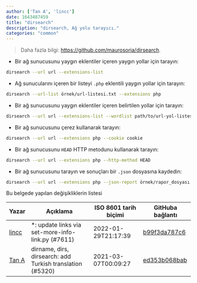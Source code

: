 ```yaml
---
author: ['Tan A', 'lincc']
date: 1643487459
title: "dirsearch"
description: "dirsearch, Ağ yolu tarayıcı."
categories: "common"
---
```

> Daha fazla bilgi: <https://github.com/maurosoria/dirsearch>.

- Bir ağ sunucusunu yaygın eklentiler içeren yaygın yollar için tarayın:

```bash
dirsearch --url url --extensions-list
```

- Ağ sunucularını içeren bir listeyi `.php` eklentili yaygın yollar için tarayın:

```bash
dirsearch --url-list örnek/url-listesi.txt --extensions php
```

- Bir ağ sunucusunu yaygın eklentiler içeren belirtilen yollar için tarayın:

```bash
dirsearch --url url --extensions-list --wordlist path/to/url-yol-listesi.txt
```

- Bir ağ sunucusunu çerez kullanarak tarayın:

```bash
dirsearch --url url --extensions php --cookie cookie
```

- Bir ağ sunucusunu `HEAD` HTTP metodunu kullanarak tarayın:

```bash
dirsearch --url url --extensions php --http-method HEAD
```

- Bir ağ sunucusunu tarayın ve sonuçları bir `.json` dosyasına kaydedin:

```bash
dirsearch --url url --extensions php --json-report örnek/rapor_dosyası.json
```
Bu belgede yapılan değişikliklerin listesi


Yazar | Açıklama | ISO 8601 tarih biçimi | GitHuba bağlantı
------|-----|-----|-----
[lincc](mailto:46962923+blueskyson@users.noreply.github.com) | *: update links via set-more-info-link.py (#7611) | 2022-01-29T21:17:39 | [b99f3da787c6](https://github.com/tldr-pages/tldr/commit/b99f3da787c6f43a545b9cb5ebd8265b1367fbc4)
[Tan A](mailto:40173707+Yutyo@users.noreply.github.com) | dirname, dirs, dirsearch: add Turkish translation (#5320) | 2021-03-07T00:09:27 | [ed353b068bab](https://github.com/tldr-pages/tldr/commit/ed353b068bab960c11a80e84a2becf109c4014d7)

